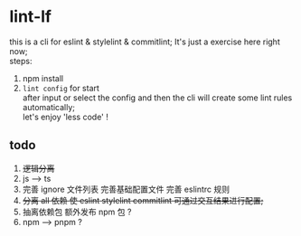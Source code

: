 # lint-lf

this is a cli for eslint & stylelint & commitlint;
It's just a exercise here right now;  
steps:

1. npm install
2. `lint config` for start  
   after input or select the config and then the cli will create some lint rules automatically;  
   let's enjoy 'less code' !

## todo

1. <del>逻辑分离</del>
2. js --> ts
3. 完善 ignore 文件列表 完善基础配置文件 完善 eslintrc 规则
4. <del>分离 all 依赖 使 eslint stylelint commitlint 可通过交互结果进行配置;</del>
5. 抽离依赖包 额外发布 npm 包 ?
6. npm --> pnpm ?
